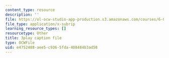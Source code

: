 ```yaml
---
content_type: resource
description: ''
file: https://ol-ocw-studio-app-production.s3.amazonaws.com/courses/6-0001-introduction-to-computer-science-and-programming-in-python-fall-2016/e4752488aee5c9365fda408484b3ad58_SE4P7IVCunE.srt
file_type: application/x-subrip
learning_resource_types: []
resourcetype: Other
title: 3play caption file
type: OCWFile
uid: e4752488-aee5-c936-5fda-408484b3ad58
---
```


